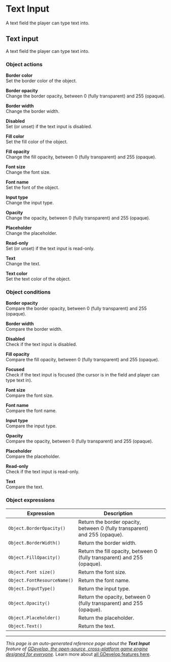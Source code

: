 # Text Input

A text field the player can type text into. 



## Text input 

A text field the player can type text into. 

### Object actions

**Border color**  
Set the border color of the object.

**Border opacity**  
Change the border opacity, between 0 (fully transparent) and 255 (opaque).

**Border width**  
Change the border width.

**Disabled**  
Set (or unset) if the text input is disabled.

**Fill color**  
Set the fill color of the object.

**Fill opacity**  
Change the fill opacity, between 0 (fully transparent) and 255 (opaque).

**Font size**  
Change the font size.

**Font name**  
Set the font of the object.

**Input type**  
Change the input type.

**Opacity**  
Change the opacity, between 0 (fully transparent) and 255 (opaque).

**Placeholder**  
Change the placeholder.

**Read-only**  
Set (or unset) if the text input is read-only.

**Text**  
Change the text.

**Text color**  
Set the text color of the object.

### Object conditions

**Border opacity**  
Compare the border opacity, between 0 (fully transparent) and 255 (opaque).

**Border width**  
Compare the border width.

**Disabled**  
Check if the text input is disabled.

**Fill opacity**  
Compare the fill opacity, between 0 (fully transparent) and 255 (opaque).

**Focused**  
Check if the text input is focused (the cursor is in the field and player can type text in).

**Font size**  
Compare the font size.

**Font name**  
Compare the font name.

**Input type**  
Compare the input type.

**Opacity**  
Compare the opacity, between 0 (fully transparent) and 255 (opaque).

**Placeholder**  
Compare the placeholder.

**Read-only**  
Check if the text input is read-only.

**Text**  
Compare the text.

### Object expressions

| Expression | Description |  |
|-----|-----|-----|
| `Object.BorderOpacity()` | Return the border opacity, between 0 (fully transparent) and 255 (opaque). ||
| `Object.BorderWidth()` | Return the border width. ||
| `Object.FillOpacity()` | Return the fill opacity, between 0 (fully transparent) and 255 (opaque). ||
| `Object.Font size()` | Return the font size. ||
| `Object.FontResourceName()` | Return the font name. ||
| `Object.InputType()` | Return the input type. ||
| `Object.Opacity()` | Return the opacity, between 0 (fully transparent) and 255 (opaque). ||
| `Object.Placeholder()` | Return the placeholder. ||
| `Object.Text()` | Return the text. ||

---
*This page is an auto-generated reference page about the **Text Input** feature of [GDevelop, the open-source, cross-platform game engine designed for everyone](https://gdevelop.io/).* Learn more about [all GDevelop features here](/gdevelop5/all-features).